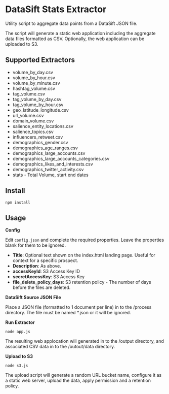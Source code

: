 DataSift Stats Extractor
========================

Utility script to aggregate data points from a DataSift JSON file.

The script will generate a static web application including the aggregate data files formatted as CSV. Optionally, the web application can be uploaded to S3.

## Supported Extractors

* volume_by_day.csv
* volume_by_hour.csv
* volume_by_minute.csv
* hashtag_volume.csv
* tag_volume.csv
* tag_volume_by_day.csv
* tag_volume_by_hour.csv
* geo_latitude_longitude.csv
* url_volume.csv
* domain_volume.csv
* salience_entity_locations.csv
* salience_topics.csv
* influencers_retweet.csv
* demographics_gender.csv
* demographics_age_ranges.csv
* demographics_large_accounts.csv
* demographics_large_accounts_categories.csv
* demographics_likes_and_interests.csv
* demographics_twitter_activity.csv
* stats - Total Volume, start end dates

## Install

```npm install```



## Usage

**Config**

Edit ```config.json``` and complete the required properties. Leave the properties blank for them to be ignored.

* **Title**: Optional text shown on the index.html landing page. Useful for context for a specific prospect.
* **Description**: As above.
* **accessKeyId**: S3 Access Key ID
* **secretAccessKey**: S3 Access Key
* **file_delete_policy_days**: S3 retention policy - The number of days before the files are deleted.



**DataSift Source JSON File**

Place a JSON file (formatted to 1 document per line) in to the /process directory. The file must be named *.json or it will be ignored.



**Run Extractor**

```node app.js```

The resulting web applocation will generated in to the /output directory, and associated CSV data in to the /outout/data directory.




**Upload to S3**

```node s3.js```
 
The upload script will generate a random URL bucket name, configure it as a static web server, upload the data, apply permission and a retention policy.